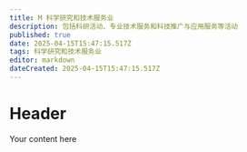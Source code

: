 ```yaml
---
title: M 科学研究和技术服务业
description: 包括科研活动、专业技术服务和科技推广与应用服务等活动	
published: true
date: 2025-04-15T15:47:15.517Z
tags: 科学研究和技术服务业
editor: markdown
dateCreated: 2025-04-15T15:47:15.517Z
---
```


# Header
Your content here